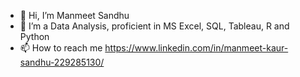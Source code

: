 - 👋 Hi, I’m Manmeet Sandhu
- 👀 I’m a Data Analysis, proficient in MS Excel, SQL, Tableau, R and Python
- 📫 How to reach me https://www.linkedin.com/in/manmeet-kaur-sandhu-229285130/

<!---
manmeetksandhu5/manmeetksandhu5 is a ✨ special ✨ repository because its `README.md` (this file) appears on your GitHub profile.
You can click the Preview link to take a look at your changes.
--->
